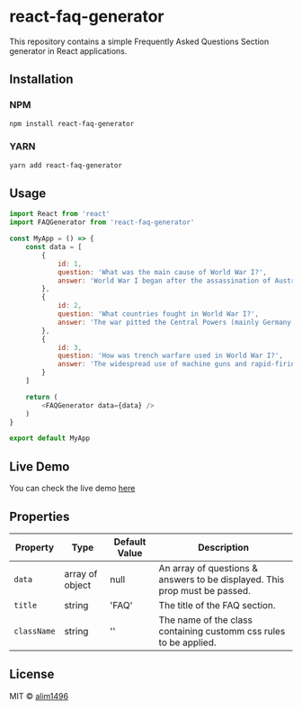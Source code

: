 # react-faq-generator

This repository contains a simple Frequently Asked Questions Section generator in React applications.

## Installation

### NPM
```sh
npm install react-faq-generator
```

### YARN
```sh
yarn add react-faq-generator
```

## Usage
```js
import React from 'react'
import FAQGenerator from 'react-faq-generator'

const MyApp = () => {
	const data = [
		{
			id: 1,
			question: 'What was the main cause of World War I?',
			answer: 'World War I began after the assassination of Austrian archduke Franz Ferdinand by South Slav nationalist Gavrilo Princip on June 28, 1914.'
		},
		{
			id: 2,
			question: 'What countries fought in World War I?',
			answer: 'The war pitted the Central Powers (mainly Germany, Austria-Hungary, and Turkey) against the Allies (mainly France, Great Britain, Russia, Italy, Japan, and, from 1917, the United States).'
		},
		{
			id: 3,
			question: 'How was trench warfare used in World War I?',
			answer: 'The widespread use of machine guns and rapid-firing artillery pieces on the Western Front meant that any exposed soldier was vulnerable.'
		}
	]

	return (
		<FAQGenerator data={data} />
	)
}

export default MyApp
```

## Live Demo
You can check the live demo [here](https://codesandbox.io/s/funny-https-vjdt49?file=/src/App.tsx)

## Properties

| Property    | Type            | Default Value          | Description                                                                |
|-------------|-----------------|------------------------|----------------------------------------------------------------------------|
| `data`      | array of object | null                   | An array of questions & answers to be displayed. This prop must be passed. |
| `title`     | string          | 'FAQ'                  | The title of the FAQ section.                                              |
| `className` | string          | ''                     | The name of the class containing customm css rules to be applied.          |


## License

MIT © [alim1496](https://github.com/alim1496)